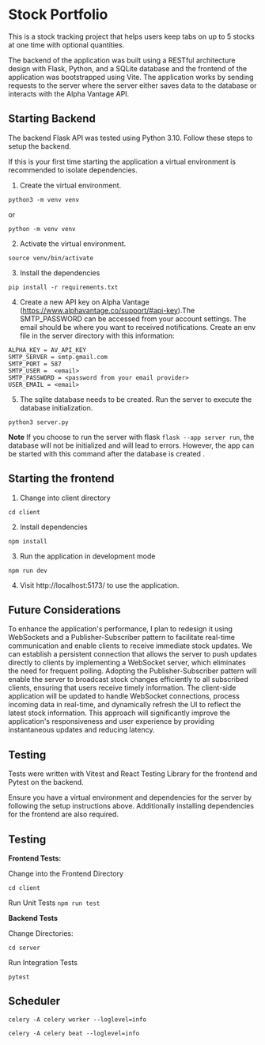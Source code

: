 # Stock Portfolio 

This is a stock tracking project that helps users keep tabs on up to 5 stocks at one time with optional quantities. 

The backend of the application was built using a RESTful architecture design with Flask, Python, and a SQLite database and the frontend of the application was bootstrapped using Vite. The application works by sending requests to the server where the server either saves data to the database or interacts with the Alpha Vantage API. 

## Starting Backend

The backend Flask API was tested using Python 3.10. Follow these steps to setup the backend. 

If this is your first time starting the application a virtual environment is recommended to isolate dependencies. 

1. Create the virtual environment. 

`python3 -m venv venv` 

or

`python -m venv venv`

2. Activate the virtual environment. 

`source venv/bin/activate`

3. Install the dependencies

`pip install -r requirements.txt`

4. Create a new API key on Alpha Vantage (https://www.alphavantage.co/support/#api-key).The SMTP_PASSWORD can be accessed from your account settings. The email should be where you want to received notifications. Create an env file in the server directory with this information:

```env
ALPHA_KEY = AV_API_KEY
SMTP_SERVER = smtp.gmail.com
SMTP_PORT = 587
SMTP_USER =  <email>
SMTP_PASSWORD = <password from your email provider>
USER_EMAIL = <email>
```

5. The sqlite database needs to be created. Run the server to execute the database initialization. 

`python3 server.py` 

**Note** If you choose to run the server with flask `flask --app server run`, the database will not
be initialized and will lead to errors. However, the app can be started with this command 
after the database is created . 



## Starting the frontend

1. Change into client directory

`cd client`

2. Install dependencies

`npm install`

3. Run the application in development mode 

`npm run dev`

4. Visit http://localhost:5173/ to use the application.



## Future Considerations

To enhance the application's performance, I plan to redesign it using WebSockets and a Publisher-Subscriber pattern to facilitate real-time communication and enable clients to receive immediate stock updates. We can establish a persistent connection that allows the server to push updates directly to clients by implementing a WebSocket server, which eliminates the need for frequent polling. Adopting the Publisher-Subscriber pattern will enable the server to broadcast stock changes efficiently to all subscribed clients, ensuring that users receive timely information. The client-side application will be updated to handle WebSocket connections, process incoming data in real-time, and dynamically refresh the UI to reflect the latest stock information. This approach will significantly improve the application's responsiveness and user experience by providing instantaneous updates and reducing latency. 

## Testing

Tests were written with Vitest and React Testing Library for the frontend and Pytest on the backend.

Ensure you have a virtual environment and dependencies for the server by following the setup instructions above. Additionally installing dependencies for the frontend are also required.  

## Testing

**Frontend Tests:**

Change into the Frontend Directory

`cd client`

Run Unit Tests
`npm run test`


**Backend Tests**

Change Directories:

`cd server`

Run Integration Tests

`pytest`

## Scheduler


`celery -A celery worker --loglevel=info`

`celery -A celery beat --loglevel=info`



